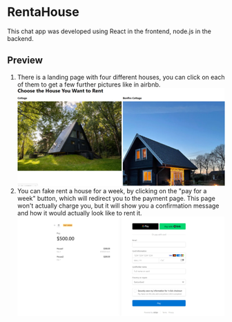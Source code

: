 # RentaHouse
This chat app was developed using React in the frontend, node.js in the backend.

## Preview
1. There is a landing page with four different houses, you can click on each of them to get a few further pictures like in airbnb.
![](./ReadmeIMGs/LandingPage.png)
2. You can fake rent a house for a week, by clicking on the "pay for a week" button, which will redirect you to the payment page. This page won't actually charge you, but it will show you a confirmation message and how it would actually look like to rent it. ![](./ReadmeIMGs/PaymentPage.png)

